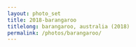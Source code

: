 ```yaml
---
layout: photo_set
title: 2018-barangaroo
titlelong: barangaroo, australia (2018)
permalink: /photos/barangaroo/
---
```

